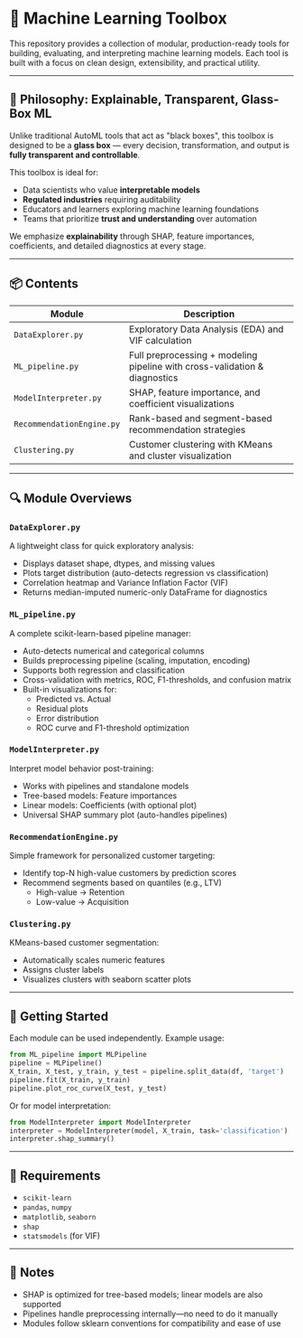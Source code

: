 
# 🧰 Machine Learning Toolbox

This repository provides a collection of modular, production-ready tools for building, evaluating, and interpreting machine learning models. Each tool is built with a focus on clean design, extensibility, and practical utility.

---

## 🧠 Philosophy: Explainable, Transparent, Glass-Box ML

Unlike traditional AutoML tools that act as "black boxes", this toolbox is designed to be a **glass box** — every decision, transformation, and output is **fully transparent and controllable**.

This toolbox is ideal for:
- Data scientists who value **interpretable models**
- **Regulated industries** requiring auditability
- Educators and learners exploring machine learning foundations
- Teams that prioritize **trust and understanding** over automation

We emphasize **explainability** through SHAP, feature importances, coefficients, and detailed diagnostics at every stage.

---

## 📦 Contents

| Module                    | Description                                                                 |
|--------------------------|-----------------------------------------------------------------------------|
| `DataExplorer.py`         | Exploratory Data Analysis (EDA) and VIF calculation                        |
| `ML_pipeline.py`          | Full preprocessing + modeling pipeline with cross-validation & diagnostics |
| `ModelInterpreter.py`     | SHAP, feature importance, and coefficient visualizations                   |
| `RecommendationEngine.py` | Rank-based and segment-based recommendation strategies                     |
| `Clustering.py`           | Customer clustering with KMeans and cluster visualization                  |

---

## 🔍 Module Overviews

### `DataExplorer.py`
A lightweight class for quick exploratory analysis:
- Displays dataset shape, dtypes, and missing values
- Plots target distribution (auto-detects regression vs classification)
- Correlation heatmap and Variance Inflation Factor (VIF)
- Returns median-imputed numeric-only DataFrame for diagnostics

### `ML_pipeline.py`
A complete scikit-learn-based pipeline manager:
- Auto-detects numerical and categorical columns
- Builds preprocessing pipeline (scaling, imputation, encoding)
- Supports both regression and classification
- Cross-validation with metrics, ROC, F1-thresholds, and confusion matrix
- Built-in visualizations for:
  - Predicted vs. Actual
  - Residual plots
  - Error distribution
  - ROC curve and F1-threshold optimization

### `ModelInterpreter.py`
Interpret model behavior post-training:
- Works with pipelines and standalone models
- Tree-based models: Feature importances
- Linear models: Coefficients (with optional plot)
- Universal SHAP summary plot (auto-handles pipelines)

### `RecommendationEngine.py`
Simple framework for personalized customer targeting:
- Identify top-N high-value customers by prediction scores
- Recommend segments based on quantiles (e.g., LTV)
  - High-value → Retention
  - Low-value → Acquisition

### `Clustering.py`
KMeans-based customer segmentation:
- Automatically scales numeric features
- Assigns cluster labels
- Visualizes clusters with seaborn scatter plots

---

## 🚀 Getting Started

Each module can be used independently. Example usage:

```python
from ML_pipeline import MLPipeline
pipeline = MLPipeline()
X_train, X_test, y_train, y_test = pipeline.split_data(df, 'target')
pipeline.fit(X_train, y_train)
pipeline.plot_roc_curve(X_test, y_test)
```

Or for model interpretation:

```python
from ModelInterpreter import ModelInterpreter
interpreter = ModelInterpreter(model, X_train, task='classification')
interpreter.shap_summary()
```

---

## 📎 Requirements

- `scikit-learn`
- `pandas`, `numpy`
- `matplotlib`, `seaborn`
- `shap`
- `statsmodels` (for VIF)

---

## 📌 Notes

- SHAP is optimized for tree-based models; linear models are also supported
- Pipelines handle preprocessing internally—no need to do it manually
- Modules follow sklearn conventions for compatibility and ease of use
